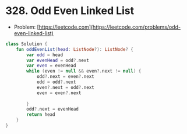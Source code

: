 # 328. Odd Even Linked List

- Problem: [https://leetcode.com](https://leetcode.com/problems/odd-even-linked-list)

```kotlin
class Solution {
    fun oddEvenList(head: ListNode?): ListNode? {
        var odd = head
        var evenHead = odd?.next
        var even = evenHead
        while (even != null && even?.next != null) {
            odd?.next = even?.next
            odd = odd?.next
            even?.next = odd?.next
            even = even?.next
            
        }
        odd?.next = evenHead
        return head
    }
}
```